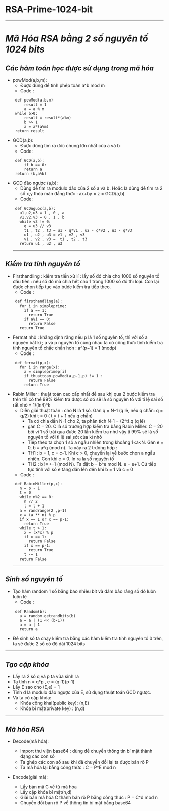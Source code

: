 # RSA-Prime-1024-bit
---
# ***Mã Hóa RSA bằng 2 số nguyên tố 1024 bits***  
## ***Các hàm toán học được sử dụng trong mã hóa***  
 * powMod(a,b,m):  
   * Được dùng để tính phép toán a^b mod m  
   * Code :  
   ``` 
   	def powMod(a,b,m)  
   		result = 1
   		a = a % m
   	while b>0:
   		result = result*(a%m)
   		b >> 1
   		a = a*(a%m)
   	return result
   ```  
 * GCD(a,b):  
   * Được dùng tìm ra ước chung lớn nhất của a và b  
   * Code:  
   ``` 
   	def GCD(a,b):
   		if b == 0:
   		return a
   	return (b,a%b)  
   ```  
 * GCD đảo ngược (a,b):  
   * Dùng để tìm ra modulo đảo của 2 số a và b. Hoặc là dùng để tìm ra 2 số x,y thỏa mãn đẳng thức : ax+by = z = GCD(a,b)  
   * Code:  
   ```
    def GCDnguoc(a,b):
      u1,u2,u3 = 1 , 0 , a
      v1,v2,v3 = 0 , 1 , b
      while v3 != 0:
        q = u3 // v3
        t1 , t2 , t3 = u1 - q*v1 , u2 - q*v2 , u3 - q*v3 
        u1 , u2 , u3 = v1 , v2 , v3
        v1 , v2 , v3 =  t1 , t2 , t3  
      return u1 , u2 , u3 
   ```  
   ---
## ***Kiểm tra tính nguyên tố***  
 * Firsthandling : kiểm tra tiền xử lí : lấy số đó chia cho 1000 số nguyên tố đầu tiên : nếu số đó mà chia hết cho 1 trong 1000 số đó thì loại. Còn lại được chọn tiếp tục vào bước kiểm tra tiếp theo.  
   * Code :  
   ```  
    def firsthandling(a):
      for i in simpleprime:
        ìf a == 1:
          return True
        if a%i == 0:
          return False
      return True
   ```
 * Fermat nhỏ : khẳng định rằng nếu p là 1 số nguyên tố, thì với số a nguyên bất kì ; a và p nguyên tố cùng nhau ta có công thức tính kiểm tra tính nguyên tố chắc chắn hơn : a^(p−1) ≡ 1 (modp)  
   * Code :  
   ```  
    def fermat(p,x):
      for i in range(x):
        a = simpleprimep[i]
        if thuattoan.powMod(a,p-1,p) != 1 :
          return False
        return True
   ```
 * Rabin Miller : thuật toán cao cấp nhất để sau khi qua 2 bước kiểm tra trên thì có thể 99% kiểm tra được số đó sẽ là số nguyên tố với tỉ lệ sai số rất nhỏ = 1/(ln4)^k  
   * Diễn giải thuật toán : cho N là 1 số. Gán q = N-1 (q lẻ, nếu q chẵn: q = q/2) khi t = 0 ( t = t + 1 nếu q chẵn)  
     * Ta có chia dần N-1 cho 2, ta phân tích N-1 = (2^t).q (q lẻ)  
     * gán C = 20. C là số trường hợp kiểm tra bằng Rabin Miller. C = 20 bởi vì 1 số trải qua được 20 lần kiểm tra như vậy tì 99% sẽ là số nguyên tố với tỉ lệ sai sót của kì nhỏ  
     * Tiếp theo ta chọn 1 số a ngẫu nhiên trong khoảng 1<a<N. Gán e = 0, b ≡ a^q (mod n). Ta xảy ra 2 trường hợp :  
     * TH1 : b = 1, c = c-1. Khi c > 0, chuyển lại về bước chọn a ngẫu nhiên. Còn khi c = 0. In ra là số nguyên tố  
     * TH2 : b !≡ +-1 (mod N). Ta đặt b = b^e mod N. e = e+1. Cứ tiếp tục tính với số e tăng dần lên đến khi b = 1 và c = 0  
   * Code :   
   ```  
    def RabinMiller(p,x):
      n = p - 1
      t = 0
      while n%2 == 0:
        n // 2
        t = t + 1
      a = randrange(2 ,p-1)
      x = (a ** n) % p
      if x == 1 or x == p-1:
        return True
      while t > 1:
        x = (x*x) % p
        if x == 1:
          return False
        if x == p-1:
          return True
        t -= 1
      return False
   ```
   ---
## ***Sinh số nguyên tố***  
 * Tạo hàm random 1 số bằng bao nhiêu bit và đảm bảo rằng số đó luôn luôn lẻ  
   * Code :
   ```
    def Random(b):
      a = random.getrandbits(b)
      a = a | (1 << (b-1))
      a = a | 1
      return a
   ```
 * Để sinh số ta chạy kiểm tra bằng các hàm kiểm tra tính nguyên tố ở trên, ta sẽ được 2 số có độ dài 1024 bits  
 ---
## ***Tạo cặp khóa***  
 * Lấy ra 2 số q và p ta vừa sinh ra  
 * Ta tính n = q*p  , e = (q-1)(p-1)
 * Lấy E sao cho (E,e) = 1  
 * Tính d là modulo đảo ngược của E, sử dụng thuật toán GCD ngược.  
 * Và ta có cặp khóa: 
   * Khóa công khai(public key): (n,E)  
   * Khóa bí mật(private key) : (n,d)  
 ---
## ***Mã hóa RSA***  
 * Decode(mã hóa):  
   * Import thư viện base64 : dùng để chuyển thông tin bí mật thành dạng các con số  
   * Ta ghép các con số sau khi đã chuyển đổi lại ta được bản rõ P  
   * Ta mã hóa lại bằng công thức : C = P^E mod n  
   
 * Encode(giải mã):  
   * Lấy bản mã C về từ mã hóa  
   * Lấy cặp khóa bí mật(n,d)  
   * Giải bản mã hóa C thành bản rõ P bằng công thức : P = C^d mod n  
   * Chuyển đổi bản rõ P về thông tin bí mật bằng base64  
 
   
